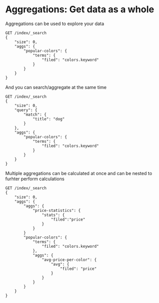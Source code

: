 # Aggregations: Get data as a whole

Aggregations can be used to explore your data

```
GET /index/_search
{
	"size": 0,
	"aggs": {
		"popular-colors": {
			"terms": {
				"filed": "colors.keyword"
			}
		}
	}
}
```


And you can search/aggregate at the same time

```
GET /index/_search
{
	"size": 0,
	"query": {
		"match": {
			"title": "dog"
		}
	},
	"aggs": {
		"popular-colors": {
			"terms": {
				"filed": "colors.keyword"
			}
		}
	}
}
```

Multiple aggregations can be calculated at once and can be nested to furhter perform calculations

```
GET /index/_search
{
	"size": 0,
	"aggs": {
		"aggs": {
			"price-statistics": {
				"stats": {
					"filed":"price"
				}
			}
		}
		"popular-colors": {
			"terms": {
				"filed": "colors.keyword"
			},
			"aggs": {
				"avg-price-per-color": {
					"avg": {
						"filed": "price"
					}
				}
			}
		}
	}
}
```